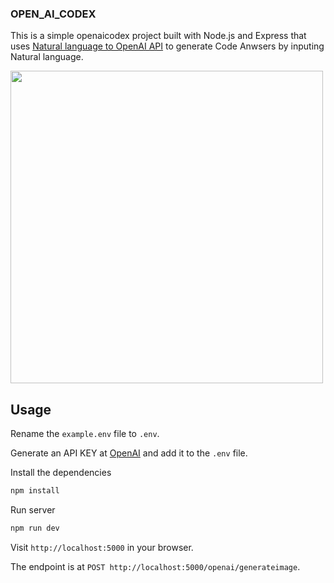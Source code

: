 ### OPEN_AI_CODEX

This is a simple openaicodex project built with Node.js and Express that uses [Natural language to OpenAI API](https://beta.openai.com/playground/p/default-openai-api?model=text-davinci-003) to generate Code Anwsers by inputing Natural language.

<img src="public/screen.png" width="500">

## Usage

Rename the `example.env` file to `.env`.

Generate an API KEY at [OpenAI](https://beta.openai.com/) and add it to the `.env` file.

Install the dependencies

```bash
npm install
```

Run server

```bash
npm run dev
```

Visit `http://localhost:5000` in your browser.

The endpoint is at `POST http://localhost:5000/openai/generateimage`.

